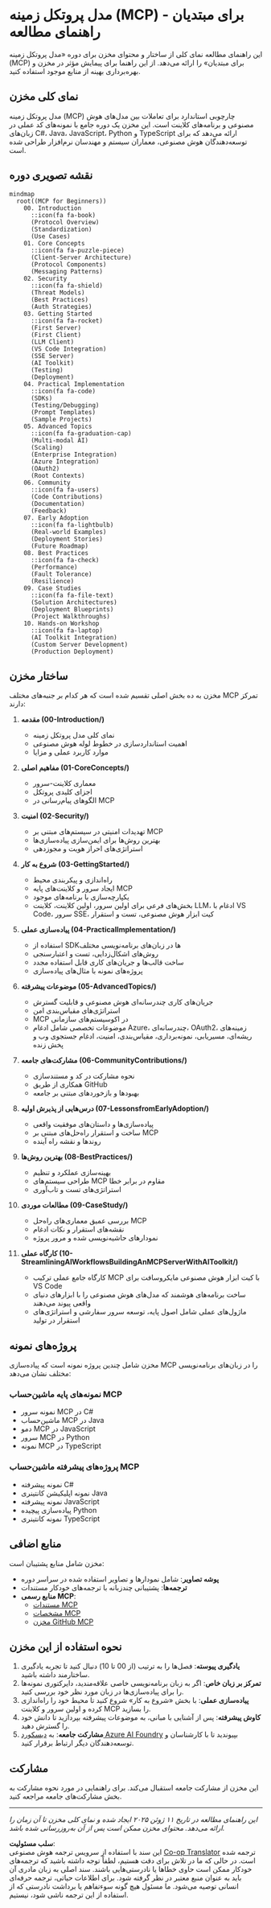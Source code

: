 <!--
CO_OP_TRANSLATOR_METADATA:
{
  "original_hash": "a607d4febc94caee9a12b77795f7fc9a",
  "translation_date": "2025-06-11T16:36:56+00:00",
  "source_file": "study_guide.md",
  "language_code": "fa"
}
-->
# مدل پروتکل زمینه (MCP) برای مبتدیان - راهنمای مطالعه

این راهنمای مطالعه نمای کلی از ساختار و محتوای مخزن برای دوره «مدل پروتکل زمینه (MCP) برای مبتدیان» را ارائه می‌دهد. از این راهنما برای پیمایش مؤثر در مخزن و بهره‌برداری بهینه از منابع موجود استفاده کنید.

## نمای کلی مخزن

مدل پروتکل زمینه (MCP) چارچوبی استاندارد برای تعاملات بین مدل‌های هوش مصنوعی و برنامه‌های کلاینت است. این مخزن یک دوره جامع با نمونه‌های کد عملی در زبان‌های C#، Java، JavaScript، Python و TypeScript ارائه می‌دهد که برای توسعه‌دهندگان هوش مصنوعی، معماران سیستم و مهندسان نرم‌افزار طراحی شده است.

## نقشه تصویری دوره

```mermaid
mindmap
  root((MCP for Beginners))
    00. Introduction
      ::icon(fa fa-book)
      (Protocol Overview)
      (Standardization)
      (Use Cases)
    01. Core Concepts
      ::icon(fa fa-puzzle-piece)
      (Client-Server Architecture)
      (Protocol Components)
      (Messaging Patterns)
    02. Security
      ::icon(fa fa-shield)
      (Threat Models)
      (Best Practices)
      (Auth Strategies)
    03. Getting Started
      ::icon(fa fa-rocket)
      (First Server)
      (First Client)
      (LLM Client)
      (VS Code Integration)
      (SSE Server)
      (AI Toolkit)
      (Testing)
      (Deployment)
    04. Practical Implementation
      ::icon(fa fa-code)
      (SDKs)
      (Testing/Debugging)
      (Prompt Templates)
      (Sample Projects)
    05. Advanced Topics
      ::icon(fa fa-graduation-cap)
      (Multi-modal AI)
      (Scaling)
      (Enterprise Integration)
      (Azure Integration)
      (OAuth2)
      (Root Contexts)
    06. Community
      ::icon(fa fa-users)
      (Code Contributions)
      (Documentation)
      (Feedback)
    07. Early Adoption
      ::icon(fa fa-lightbulb)
      (Real-world Examples)
      (Deployment Stories)
      (Future Roadmap)
    08. Best Practices
      ::icon(fa fa-check)
      (Performance)
      (Fault Tolerance)
      (Resilience)
    09. Case Studies
      ::icon(fa fa-file-text)
      (Solution Architectures)
      (Deployment Blueprints)
      (Project Walkthroughs)
    10. Hands-on Workshop
      ::icon(fa fa-laptop)
      (AI Toolkit Integration)
      (Custom Server Development)
      (Production Deployment)
```

## ساختار مخزن

مخزن به ده بخش اصلی تقسیم شده است که هر کدام بر جنبه‌های مختلف MCP تمرکز دارند:

1. **مقدمه (00-Introduction/)**  
   - نمای کلی مدل پروتکل زمینه  
   - اهمیت استانداردسازی در خطوط لوله هوش مصنوعی  
   - موارد کاربرد عملی و مزایا  

2. **مفاهیم اصلی (01-CoreConcepts/)**  
   - معماری کلاینت-سرور  
   - اجزای کلیدی پروتکل  
   - الگوهای پیام‌رسانی در MCP  

3. **امنیت (02-Security/)**  
   - تهدیدات امنیتی در سیستم‌های مبتنی بر MCP  
   - بهترین روش‌ها برای ایمن‌سازی پیاده‌سازی‌ها  
   - استراتژی‌های احراز هویت و مجوزدهی  

4. **شروع به کار (03-GettingStarted/)**  
   - راه‌اندازی و پیکربندی محیط  
   - ایجاد سرور و کلاینت‌های پایه MCP  
   - یکپارچه‌سازی با برنامه‌های موجود  
   - بخش‌های فرعی برای اولین سرور، اولین کلاینت، کلاینت LLM، ادغام با VS Code، سرور SSE، کیت ابزار هوش مصنوعی، تست و استقرار  

5. **پیاده‌سازی عملی (04-PracticalImplementation/)**  
   - استفاده از SDKها در زبان‌های برنامه‌نویسی مختلف  
   - روش‌های اشکال‌زدایی، تست و اعتبارسنجی  
   - ساخت قالب‌ها و جریان‌های کاری قابل استفاده مجدد  
   - پروژه‌های نمونه با مثال‌های پیاده‌سازی  

6. **موضوعات پیشرفته (05-AdvancedTopics/)**  
   - جریان‌های کاری چندرسانه‌ای هوش مصنوعی و قابلیت گسترش  
   - استراتژی‌های مقیاس‌بندی امن  
   - MCP در اکوسیستم‌های سازمانی  
   - موضوعات تخصصی شامل ادغام Azure، چندرسانه‌ای، OAuth2، زمینه‌های ریشه‌ای، مسیریابی، نمونه‌برداری، مقیاس‌بندی، امنیت، ادغام جستجوی وب و پخش زنده  

7. **مشارکت‌های جامعه (06-CommunityContributions/)**  
   - نحوه مشارکت در کد و مستندسازی  
   - همکاری از طریق GitHub  
   - بهبودها و بازخوردهای مبتنی بر جامعه  

8. **درس‌هایی از پذیرش اولیه (07-LessonsfromEarlyAdoption/)**  
   - پیاده‌سازی‌ها و داستان‌های موفقیت واقعی  
   - ساخت و استقرار راه‌حل‌های مبتنی بر MCP  
   - روندها و نقشه راه آینده  

9. **بهترین روش‌ها (08-BestPractices/)**  
   - بهینه‌سازی عملکرد و تنظیم  
   - طراحی سیستم‌های MCP مقاوم در برابر خطا  
   - استراتژی‌های تست و تاب‌آوری  

10. **مطالعات موردی (09-CaseStudy/)**  
    - بررسی عمیق معماری‌های راه‌حل MCP  
    - نقشه‌های استقرار و نکات ادغام  
    - نمودارهای حاشیه‌نویسی شده و مرور پروژه  

11. **کارگاه عملی (10-StreamliningAIWorkflowsBuildingAnMCPServerWithAIToolkit/)**  
    - کارگاه جامع عملی ترکیب MCP با کیت ابزار هوش مصنوعی مایکروسافت برای VS Code  
    - ساخت برنامه‌های هوشمند که مدل‌های هوش مصنوعی را با ابزارهای دنیای واقعی پیوند می‌دهند  
    - ماژول‌های عملی شامل اصول پایه، توسعه سرور سفارشی و استراتژی‌های استقرار در تولید  

## پروژه‌های نمونه

مخزن شامل چندین پروژه نمونه است که پیاده‌سازی MCP را در زبان‌های برنامه‌نویسی مختلف نشان می‌دهد:

### نمونه‌های پایه ماشین‌حساب MCP  
- نمونه سرور MCP در C#  
- ماشین‌حساب MCP در Java  
- دمو MCP در JavaScript  
- سرور MCP در Python  
- نمونه MCP در TypeScript  

### پروژه‌های پیشرفته ماشین‌حساب MCP  
- نمونه پیشرفته C#  
- نمونه اپلیکیشن کانتینری Java  
- نمونه پیشرفته JavaScript  
- پیاده‌سازی پیچیده Python  
- نمونه کانتینری TypeScript  

## منابع اضافی

مخزن شامل منابع پشتیبان است:

- **پوشه تصاویر**: شامل نمودارها و تصاویر استفاده شده در سراسر دوره  
- **ترجمه‌ها**: پشتیبانی چندزبانه با ترجمه‌های خودکار مستندات  
- **منابع رسمی MCP**:  
  - [مستندات MCP](https://modelcontextprotocol.io/)  
  - [مشخصات MCP](https://spec.modelcontextprotocol.io/)  
  - [مخزن GitHub MCP](https://github.com/modelcontextprotocol)  

## نحوه استفاده از این مخزن

1. **یادگیری پیوسته**: فصل‌ها را به ترتیب (از 00 تا 10) دنبال کنید تا تجربه یادگیری ساختارمند داشته باشید.  
2. **تمرکز بر زبان خاص**: اگر به زبان برنامه‌نویسی خاصی علاقه‌مندید، دایرکتوری نمونه‌ها را برای پیاده‌سازی‌ها در زبان مورد نظر خود بررسی کنید.  
3. **پیاده‌سازی عملی**: با بخش «شروع به کار» شروع کنید تا محیط خود را راه‌اندازی کرده و اولین سرور و کلاینت MCP را بسازید.  
4. **کاوش پیشرفته**: پس از آشنایی با مبانی، به موضوعات پیشرفته بپردازید تا دانش خود را گسترش دهید.  
5. **مشارکت جامعه**: به [دیسکورد Azure AI Foundry](https://discord.com/invite/ByRwuEEgH4) بپیوندید تا با کارشناسان و توسعه‌دهندگان دیگر ارتباط برقرار کنید.  

## مشارکت

این مخزن از مشارکت جامعه استقبال می‌کند. برای راهنمایی در مورد نحوه مشارکت به بخش مشارکت‌های جامعه مراجعه کنید.

---

*این راهنمای مطالعه در تاریخ ۱۱ ژوئن ۲۰۲۵ ایجاد شده و نمای کلی مخزن تا آن زمان را ارائه می‌دهد. محتوای مخزن ممکن است پس از آن به‌روزرسانی شده باشد.*

**سلب مسئولیت**:  
این سند با استفاده از سرویس ترجمه هوش مصنوعی [Co-op Translator](https://github.com/Azure/co-op-translator) ترجمه شده است. در حالی که ما در تلاش برای دقت هستیم، لطفاً توجه داشته باشید که ترجمه‌های خودکار ممکن است حاوی خطاها یا نادرستی‌هایی باشند. سند اصلی به زبان مادری آن باید به عنوان منبع معتبر در نظر گرفته شود. برای اطلاعات حیاتی، ترجمه حرفه‌ای انسانی توصیه می‌شود. ما مسئول هیچ گونه سوءتفاهم یا برداشت نادرستی که از استفاده از این ترجمه ناشی شود، نیستیم.